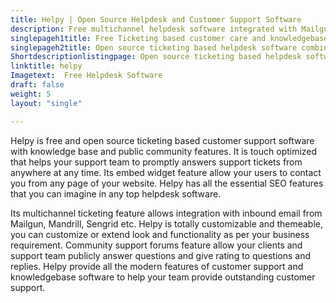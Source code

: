 ```yaml
---
title: Helpy | Open Source Helpdesk and Customer Support Software
description: Free multichannel helpdesk software integrated with Mailgun, Mandrill and Sendgrid. It is powered with modern features to provide excellent customer support.
singlepageh1title: Free Ticketing based customer care and knowledgebase system
singlepageh2title: Open source ticketing based helpdesk software combined with knowledge base and community discussion features to deliver robust customer support experience.
Shortdescriptionlistingpage: Open source ticketing based helpdesk software combined with knowledge base and community discussion features to deliver robust customer support experience.
linktitle: helpy
Imagetext:  Free Helpdesk Software 
draft: false
weight: 5
layout: "single"

---
```


Helpy is free and open source ticketing based customer support software with knowledge base and public community features. It is touch optimized that helps your support team to promptly answers support tickets from anywhere at any time. Its embed widget feature allow your users to contact you from any page of your website. Helpy has all the essential SEO features that you can imagine in any top helpdesk software.

Its multichannel ticketing feature allows integration with inbound email from Mailgun, Mandrill, Sengrid etc. Helpy is totally customizable and themeable, you can customize or extend look and functionality as per your business requirement. Community support forums feature allow your clients and support team publicly answer questions and give rating to questions and replies. Helpy provide all the modern features of customer support and knowledgebase software to help your team provide outstanding customer support.